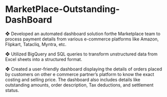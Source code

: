 # MarketPlace-Outstanding-DashBoard

❖ Developed an automated dashboard solution forthe Marketplace team to process payment details from
   various e-commerce platforms like Amazon, Flipkart, Tatacliq, Myntra, etc.
   
❖ Utilized BigQuery and SQL queries to transform unstructured data from Excel sheets into a structured
   format.
   
❖ Created a user-friendly dashboard displaying the details of orders placed by customers on other e
   commerce partner’s platform to know the exact costing and selling price. The dashboard also includes
   details like outstanding amounts, order description, Tax deductions, and settlement status.
